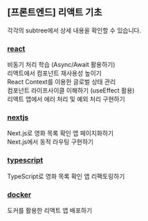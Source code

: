 ## [프론트엔드] 리액트 기초
각각의 subtree에서 상세 내용을 확인할 수 있습니다.

### [react](https://github.com/nahyukk/grm-react-mission/tree/main/react)
비동기 처리 학습 (Async/Await 활용하기) <br/>
리액트에서 컴포넌트 재사용성 높이기 <br/>
React Context를 이용한 글로벌 상태 관리 <br/>
컴포넌트 라이프사이클 이해하기 (useEffect 활용) <br/>
리액트 앱에서 에러 처리 및 예외 처리 구현하기<br/>

### [nextjs](https://github.com/nahyukk/grm-react-mission/tree/main/nextjs)

Next.js로 영화 목록 확인 앱 페이지화하기<br/>
Next.js에서 동적 라우팅 구현하기

### [typescript](https://github.com/nahyukk/grm-react-mission/tree/main/typescript)
TypeScript로 영화 목록 확인 앱 리팩토링하기

### [docker](https://github.com/nahyukk/grm-react-mission/tree/main/docker)
도커를 활용한 리액트 앱 배포하기
